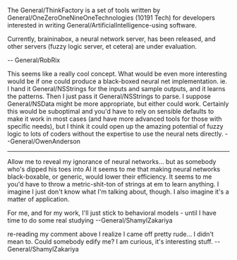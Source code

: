 

The General/ThinkFactory is a set of tools written by General/OneZeroOneNineOneTechnologies (10191 Tech) for developers interested in writing General/ArtificialIntelligence-using software.

Currently, braininabox, a neural network server, has been released, and other servers (fuzzy logic server, et cetera) are under evaluation.

-- General/RobRix

This seems like a really cool concept.  What would be even more interesting would be if one could produce a black-boxed neural net implementation.  ie. I hand it General/NSStrings for the inputs and sample outputs, and it learns the patterns.  Then I just pass it General/NSStrings to parse.  I suppose General/NSData might be more appropriate, but either could work.  Certainly this would be suboptimal and you'd have to rely on sensible defaults to make it work in most cases (and have more advanced tools for those with specific needs), but I think it could open up the amazing potential of fuzzy logic to lots of coders without the expertise to use the neural nets directly. --General/OwenAnderson

----

Allow me to reveal my ignorance of neural networks... but as somebody who's dipped his toes into AI it seems to me that making neural networks black-boxable, or generic, would lower their efficiency. It seems to me you'd have to throw a metric-shit-ton of strings at em to learn anything. I imagine I just don't know what I'm talking about, though. I also imagine it's a matter of application.

For me, and for my work, I'll just stick to behavioral models - until I have time to do some real studying --General/ShamylZakariya

re-reading my comment above I realize I came off pretty rude... I didn't mean to. Could somebody edify me? I am curious, it's interesting stuff. --General/ShamylZakariya